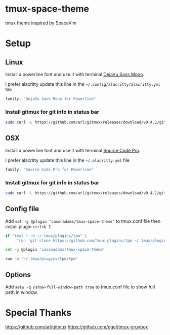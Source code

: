 # tmux-space-theme
tmux theme inspired by SpaceVim

# Setup
## Linux
Install a powerline font and use it with terminal
[DejaVu Sans Mono](https://github.com/powerline/fonts/blob/master/DejaVuSansMono/DejaVu%20Sans%20Mono%20for%20Powerline.ttf).

I prefer alacritty update this line in the `~/.config/alacritty/alacritty.yml` file

```bash
family: "DejaVu Sans Mono for Powerline"
```

### Install gitmux for git info in status bar
```bash
sudo curl -L https://github.com/arl/gitmux/releases/download/v0.4.1/gitmux_0.4.1_linux_amd64.tar.gz | tar xC /usr/local/bin/
```

## OSX
Install a powerline font and use it with terminal
[Source Code Pro](https://github.com/powerline/fonts/blob/master/SourceCodePro/Source%20Code%20Pro%20for%20Powerline.otf).

I prefer alacritty update this line in the `~/.alacritty.yml` file

```bash
family: "Source Code Pro for Powerline"
```

### Install gitmux for git info in status bar
```bash
sudo curl -L https://github.com/arl/gitmux/releases/download/v0.4.1/gitmux_0.4.1_macOS_amd64.tar.gz | tar xC /usr/local/bin/
```

## Config file
Add `set -g @plugin 'casonadams/tmux-space-theme'` to tmux.conf file then install plugin `ctrl+b I`

```bash
if "test ! -d ~/.tmux/plugins/tpm" \
     "run 'git clone https://github.com/tmux-plugins/tpm ~/.tmux/plugins/tpm && ~/.tmux/plugins/tpm/bin/install_plugins'"

set -g @plugin 'casonadams/tmux-space-theme'

run -b '~/.tmux/plugins/tpm/tpm'
```

## Options
Add `setw -q @show-full-window-path true` to tmux.conf file to show full path in window.

# Special Thanks
https://github.com/arl/gitmux
https://github.com/egel/tmux-gruvbox
